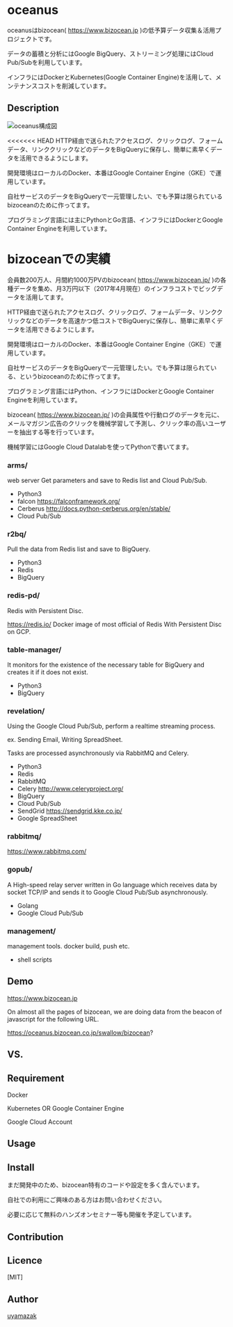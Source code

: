 oceanus
========
oceanusはbizocean( https://www.bizocean.jp )の低予算データ収集＆活用プロジェクトです。

データの蓄積と分析にはGoogle BigQuery、ストリーミング処理にはCloud Pub/Subを利用しています。

インフラにはDockerとKubernetes(Google Container Engine)を活用して、メンテナンスコストを削減しています。

## Description
![oceanus構成図](https://cdn-ak.f.st-hatena.com/images/fotolife/u/uyamazak/20170419/20170419163411.png "oceanus構成図")

<<<<<<< HEAD
HTTP経由で送られたアクセスログ、クリックログ、フォームデータ、リンククリックなどのデータをBigQueryに保存し、簡単に素早くデータを活用できるようにします。

開発環境はローカルのDocker、本番はGoogle Container Engine（GKE）で運用しています。

自社サービスのデータをBigQueryで一元管理したい、でも予算は限られているbizoceanのために作ってます。

プログラミング言語には主にPythonとGo言語、インフラにはDockerとGoogle Container Engineを利用しています。


bizoceanでの実績
================
会員数200万人、月間約1000万PVのbizocean( https://www.bizocean.jp/ )の各種データを集め、月3万円以下（2017年4月現在）のインフラコストでビッグデータを活用してます。

HTTP経由で送られたアクセスログ、クリックログ、フォームデータ、リンククリックなどのデータを高速かつ低コストでBigQueryに保存し、簡単に素早くデータを活用できるようにします。

開発環境はローカルのDocker、本番はGoogle Container Engine（GKE）で運用しています。

自社サービスのデータをBigQueryで一元管理したい。でも予算は限られている、というbizoceanのために作ってます。

プログラミング言語にはPython、インフラにはDockerとGoogle Container Engineを利用しています。

bizocean( https://www.bizocean.jp/ )の会員属性や行動ログのデータを元に、メールマガジン広告のクリックを機械学習して予測し、クリック率の高いユーザーを抽出する等を行っています。

機械学習にはGoogle Cloud Datalabを使ってPythonで書いてます。


### arms/
web server
Get parameters and save to Redis list and Cloud Pub/Sub.

- Python3
- falcon https://falconframework.org/
- Cerberus http://docs.python-cerberus.org/en/stable/
- Cloud Pub/Sub

### r2bq/
Pull the data from Redis list and save to BigQuery.

- Python3
- Redis
- BigQuery

### redis-pd/
Redis with Persistent Disc.

https://redis.io/
Docker image of most official of Redis With Persistent Disc on GCP.


### table-manager/
It monitors for the existence of the necessary table for BigQuery and creates it if it does not exist.

- Python3
- BigQuery

### revelation/
Using the Google Cloud Pub/Sub, perform a realtime streaming process.

ex. Sending Email, Writing SpreadSheet.

Tasks are processed asynchronously via RabbitMQ and Celery.

- Python3
- Redis
- RabbitMQ
- Celery http://www.celeryproject.org/
- BigQuery
- Cloud Pub/Sub
- SendGrid https://sendgrid.kke.co.jp/
- Google SpreadSheet


### rabbitmq/
https://www.rabbitmq.com/

### gopub/
A High-speed relay server written in Go language which receives data by socket TCP/IP and sends it to Google Cloud Pub/Sub asynchronously.

- Golang
- Google Cloud Pub/Sub


### management/
management tools. docker build, push etc.

- shell scripts

## Demo
https://www.bizocean.jp

On almost all the pages of bizocean, we are doing data from the beacon of javascript for the following URL.

https://oceanus.bizocean.co.jp/swallow/bizocean?

## VS.

## Requirement

Docker

Kubernetes OR Google Container Engine

Google Cloud Account

## Usage


## Install
まだ開発中のため、bizocean特有のコードや設定を多く含んでいます。

自社での利用にご興味のある方はお問い合わせください。

必要に応じて無料のハンズオンセミナー等も開催を予定しています。


## Contribution


## Licence

[MIT]

## Author

[uyamazak](http://uyamazak.hatenablog.com/)


